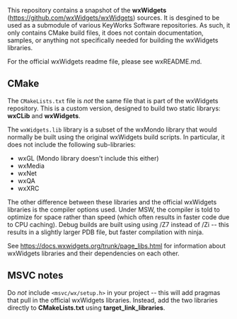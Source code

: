 This repository contains a snapshot of the **wxWidgets** (https://github.com/wxWidgets/wxWidgets) sources. It is desgined to be used as a submodule of various KeyWorks Software repositories. As such, it only contains CMake build files, it does not contain documentation, samples, or anything not specifically needed for building the wxWidgets libraries.

For the official wxWidgets readme file, please see wxREADME.md.

## CMake

The `CMakeLists.txt` file is _not_ the same file that is part of the wxWidgets repository. This is a custom version, designed to build two static librarys: **wxCLib** and **wxWidgets**.

The `wxWidgets.lib` library is a subset of the wxMondo library that would normally be built using the original wxWidgets build scripts. In particular, it does not include the following sub-libraries:

- wxGL (Mondo library doesn't include this either)
- wxMedia
- wxNet
- wxQA
- wxXRC

The other difference between these libraries and the official wxWidgets libraries is the compiler options used. Under MSW, the compiler is told to optimize for space rather than speed (which often results in faster code due to CPU caching). Debug builds are built using using /Z7 instead of /Zi -- this results in a slightly larger PDB file, but faster compilation with ninja.

See https://docs.wxwidgets.org/trunk/page_libs.html for information about wxWidgets libraries and their dependencies on each other.

## MSVC notes

Do _not_ include `<msvc/wx/setup.h>` in your project -- this will add pragmas that pull in the official wxWidgets libraries. Instead, add the two libraries directly to **CMakeLists.txt** using **target_link_libraries**.
